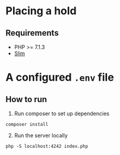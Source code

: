 # Placing a hold

## Requirements
* PHP >= 7.1.3
* [Slim](http://www.slimframework.com/)
# A configured `.env` file

## How to run

1. Run composer to set up dependencies

```
composer install
```

2. Run the server locally

```
php -S localhost:4242 index.php
```